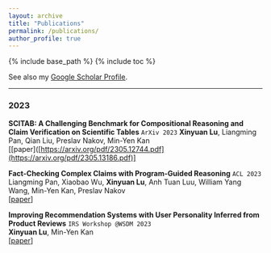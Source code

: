 ```yaml
---
layout: archive
title: "Publications"
permalink: /publications/
author_profile: true
---
```


{% include base_path %}
{% include toc %}

See also my [Google Scholar Profile](https://scholar.google.com/citations?user=-NtdX2sAAAAJ&hl=en).

---

### 2023
**SCITAB: A Challenging Benchmark for Compositional Reasoning and Claim Verification on Scientific Tables** `ArXiv 2023`
**Xinyuan Lu**, Liangming Pan, Qian Liu, Preslav Nakov, Min-Yen Kan   
[[paper]([https://arxiv.org/pdf/2305.12744.pdf](https://arxiv.org/pdf/2305.13186.pdf)] 

**Fact-Checking Complex Claims with Program-Guided Reasoning** `ACL 2023`    
Liangming Pan, Xiaobao Wu, **Xinyuan Lu**, Anh Tuan Luu, William Yang Wang, Min-Yen Kan, Preslav Nakov   
[[paper](https://arxiv.org/pdf/2305.12744.pdf)] 
   
**Improving Recommendation Systems with User Personality Inferred from Product Reviews**  `IRS Workshop @WSDM 2023`     
**Xinyuan Lu**, Min-Yen Kan   
[[paper]([https://aclanthology.org/2020.acl-main.135.pdf](https://arxiv.org/pdf/2303.05039.pdf)https://arxiv.org/pdf/2303.05039.pdf)] 
      
